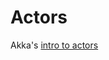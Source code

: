 # Actors

Akka's [intro to actors](https://doc.akka.io/docs/akka/2.5.3/java/guide/actors-intro.html)
